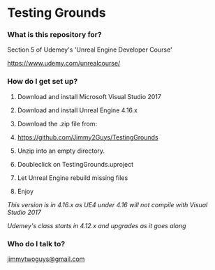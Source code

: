 # Testing Grounds #


### What is this repository for? ###

Section 5 of Udemey's 'Unreal Engine Developer Course'

https://www.udemy.com/unrealcourse/

### How do I get set up? ###

1. Download and install Microsoft Visual Studio 2017

2. Download and install Unreal Engine 4.16.x

3. Download the .zip file from:

4. https://github.com/Jimmy2Guys/TestingGrounds

5. Unzip into an empty directory.

6. Doubleclick on TestingGrounds.uproject

7. Let Unreal Engine rebuild missing files

8. Enjoy


*This version is in 4.16.x as UE4 under 4.16 will not compile with Visual Studio 2017*

*Udemey's class starts in 4.12.x and upgrades as it goes along*

### Who do I talk to? ###

jimmytwoguys@gmail.com